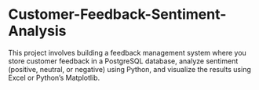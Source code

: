 # Customer-Feedback-Sentiment-Analysis
This project involves building a feedback management system where you store customer feedback in a PostgreSQL database, analyze sentiment (positive, neutral, or negative) using Python, and visualize the results using Excel or Python’s Matplotlib.
